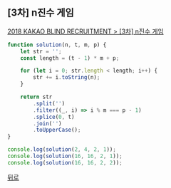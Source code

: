 ## [3차] n진수 게임

[2018 KAKAO BLIND RECRUITMENT > [3차] n진수 게임](https://programmers.co.kr/learn/courses/30/lessons/17687)

``` js
function solution(n, t, m, p) {
    let str = '';
    const length = (t - 1) * m + p;

    for (let i = 0; str.length < length; i++) {
        str += i.toString(n);
    }

    return str
        .split('')
        .filter((_, i) => i % m === p - 1)
        .splice(0, t)
        .join('')
        .toUpperCase();
}

console.log(solution(2, 4, 2, 1));
console.log(solution(16, 16, 2, 1));
console.log(solution(16, 16, 2, 2));
```

[뒤로](https://github.com/SeongYongLee/TIL/tree/main/AlgorithmProgrammers)
